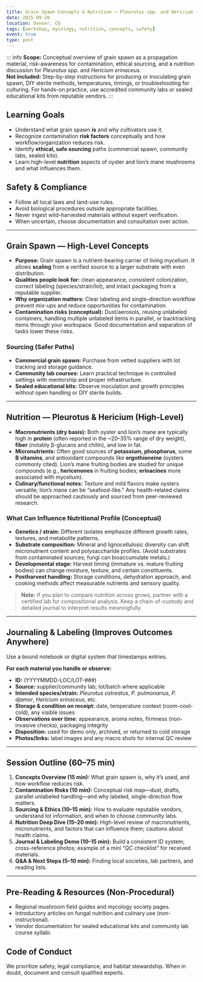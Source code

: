 ```yaml
---
title: Grain Spawn Concepts & Nutrition — Pleurotus spp. and Hericium (Lion’s Mane)
date: 2025-09-20
location: Denver, CO
tags: [workshop, mycology, nutrition, concepts, safety]
event: true
type: post
---
```


::: info
**Scope:** Conceptual overview of grain spawn as a propagation material, risk-awareness for contamination, ethical sourcing, and a nutrition discussion for *Pleurotus* spp. and *Hericium erinaceus*.  
**Not included:** Step-by-step instructions for producing or inoculating grain spawn, DIY sterile methods, temperatures, timings, or troubleshooting for culturing. For hands-on practice, use accredited community labs or sealed educational kits from reputable vendors.
:::

## Learning Goals
- Understand what grain spawn **is** and why cultivators use it.
- Recognize contamination **risk factors** conceptually and how workflow/organization reduces risk.
- Identify **ethical, safe sourcing** paths (commercial spawn, community labs, sealed kits).
- Learn high-level **nutrition** aspects of oyster and lion’s mane mushrooms and what influences them.

## Safety & Compliance
- Follow all local laws and land-use rules.  
- Avoid biological procedures outside appropriate facilities.  
- Never ingest wild-harvested materials without expert verification.  
- When uncertain, choose documentation and consultation over action.

---

## Grain Spawn — High-Level Concepts
- **Purpose:** Grain spawn is a nutrient-bearing carrier of living mycelium. It allows **scaling** from a verified source to a larger substrate with even distribution.  
- **Qualities people look for:** clean appearance, consistent colonization, correct labeling (species/strain/lot), and intact packaging from a reputable supplier.  
- **Why organization matters:** Clear labeling and single-direction workflow prevent mix-ups and reduce opportunities for contamination.  
- **Contamination risks (conceptual):** Dust/aerosols, reusing unlabeled containers, handling multiple unlabeled items in parallel, or backtracking items through your workspace. Good documentation and separation of tasks lower these risks.

### Sourcing (Safer Paths)
- **Commercial grain spawn:** Purchase from vetted suppliers with lot tracking and storage guidance.  
- **Community lab courses:** Learn practical technique in controlled settings with mentorship and proper infrastructure.  
- **Sealed educational kits:** Observe inoculation and growth principles without open handling or DIY sterile builds.

---

## Nutrition — Pleurotus & Hericium (High-Level)
- **Macronutrients (dry basis):** Both oyster and lion’s mane are typically high in **protein** (often reported in the ~20–35% range of dry weight), **fiber** (notably β-glucans and chitin), and low in fat.  
- **Micronutrients:** Often good sources of **potassium, phosphorus**, some **B vitamins**, and antioxidant compounds like **ergothioneine** (oysters commonly cited). Lion’s mane fruiting bodies are studied for unique compounds (e.g., **hericenones** in fruiting bodies; **erinacines** more associated with mycelium).  
- **Culinary/functional notes:** Texture and mild flavors make oysters versatile; lion’s mane can be “seafood-like.” Any health-related claims should be approached cautiously and sourced from peer-reviewed research.

### What Can Influence Nutritional Profile (Conceptual)
- **Genetics / strain:** Different isolates emphasize different growth rates, textures, and metabolite patterns.  
- **Substrate composition:** Mineral and lignocellulosic diversity can shift micronutrient content and polysaccharide profiles. (Avoid substrates from contaminated sources; fungi can bioaccumulate metals.)  
- **Developmental stage:** Harvest timing (immature vs. mature fruiting bodies) can change moisture, texture, and certain constituents.  
- **Postharvest handling:** Storage conditions, dehydration approach, and cooking methods affect measurable nutrients and sensory quality.

> **Note:** If you plan to compare nutrition across grows, partner with a certified lab for compositional analysis. Keep a chain-of-custody and detailed journal to interpret results meaningfully.

---

## Journaling & Labeling (Improves Outcomes Anywhere)
Use a bound notebook or digital system that timestamps entries.

**For each material you handle or observe:**
- **ID:** (YYYYMMDD-LOC/LOT-###)  
- **Source:** supplier/community lab; lot/batch where applicable  
- **Intended species/strain:** *Pleurotus ostreatus*, *P. pulmonarius*, *P. djamor*, *Hericium erinaceus*, etc.  
- **Storage & condition on receipt:** date, temperature context (room-cool-cold), any visible issues  
- **Observations over time:** appearance, aroma notes, firmness (non-invasive checks), packaging integrity  
- **Disposition:** used for demo only, archived, or returned to cold storage  
- **Photos/links:** label images and any macro shots for internal QC review

---

## Session Outline (60–75 min)
1. **Concepts Overview (15 min):** What grain spawn is, why it’s used, and how workflow reduces risk.  
2. **Contamination Risks (10 min):** Conceptual risk map—dust, drafts, parallel unlabeled handling—and why labeled, single-direction flow matters.  
3. **Sourcing & Ethics (10–15 min):** How to evaluate reputable vendors, understand lot information, and when to choose community labs.  
4. **Nutrition Deep Dive (15–20 min):** High-level review of macronutrients, micronutrients, and factors that can influence them; cautions about health claims.  
5. **Journal & Labeling Demo (10–15 min):** Build a consistent ID system; cross-reference photos; example of a mini “QC checklist” for received materials.  
6. **Q&A & Next Steps (5–10 min):** Finding local societies, lab partners, and reading lists.

---

## Pre-Reading & Resources (Non-Procedural)
- Regional mushroom field guides and mycology society pages.  
- Introductory articles on fungal nutrition and culinary use (non-instructional).  
- Vendor documentation for sealed educational kits and community lab course syllabi.

## Code of Conduct
We prioritize safety, legal compliance, and habitat stewardship. When in doubt, document and consult qualified experts.

